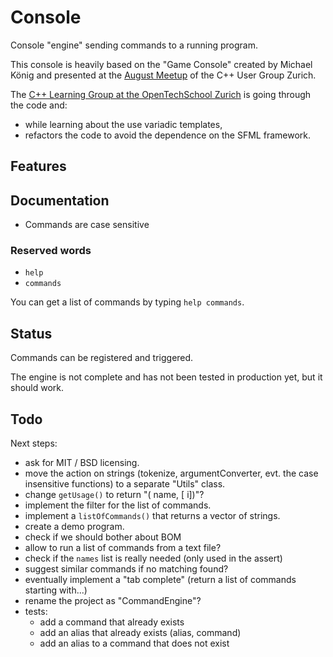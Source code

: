 # Console

Console "engine" sending commands to a running program.

This console is heavily based on the "Game Console" created by Michael König and presented at the [August Meetup](https://www.meetup.com/Zurich-C-Meetup/events/233492659/) of the C++ User Group Zurich.

The [C++ Learning Group at the OpenTechSchool Zurich](https://www.meetup.com/opentechschool-zurich/events/234084415/) is going through the code and:

- while learning about the use variadic templates,
- refactors the code to avoid the dependence on the SFML framework.

## Features

## Documentation

- Commands are case sensitive

### Reserved words

- `help`
- `commands`

You can get a list of commands by typing `help commands`.

## Status

Commands can be registered and triggered.

The engine is not complete and has not been tested in production yet, but it should work.

## Todo

Next steps:

- ask for MIT / BSD licensing.
- move the action on strings (tokenize, argumentConverter, evt. the case insensitive functions) to a separate "Utils" class.
- change `getUsage()` to return "(<string> name, [<int> i])"?
- implement the filter for the list of commands. 
- implement a `listOfCommands()` that returns a vector of strings.
- create a demo program. 
- check if we should bother about BOM
- allow to run a list of commands from a text file?
- check if the `names` list is really needed (only used in the assert)
- suggest similar commands if no matching found?
- eventually implement a "tab complete" (return a list of commands starting with...)
- rename the project as "CommandEngine"?
- tests:
  - add a command that already exists
  - add an alias that already exists (alias, command)
  - add an alias to a command that does not exist
